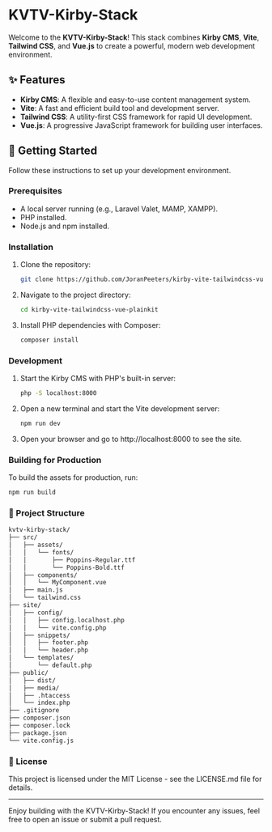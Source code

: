 # KVTV-Kirby-Stack

Welcome to the **KVTV-Kirby-Stack**! This stack combines **Kirby CMS**, **Vite**, **Tailwind CSS**, and **Vue.js** to create a powerful, modern web development environment.

## ✨ Features

- **Kirby CMS**: A flexible and easy-to-use content management system.
- **Vite**: A fast and efficient build tool and development server.
- **Tailwind CSS**: A utility-first CSS framework for rapid UI development.
- **Vue.js**: A progressive JavaScript framework for building user interfaces.

## 🚀 Getting Started

Follow these instructions to set up your development environment.

### Prerequisites

- A local server running (e.g., Laravel Valet, MAMP, XAMPP).
- PHP installed.
- Node.js and npm installed.

### Installation

1. Clone the repository:

   ```sh
   git clone https://github.com/JoranPeeters/kirby-vite-tailwindcss-vue-plainkit.git

   ```

2. Navigate to the project directory:

   ```sh
   cd kirby-vite-tailwindcss-vue-plainkit
   ```

3. Install PHP dependencies with Composer:

   ```sh
   composer install
   ```

### Development

1. Start the Kirby CMS with PHP's built-in server:

   ```sh
   php -S localhost:8000
   ```

2. Open a new terminal and start the Vite development server:

   ```sh
   npm run dev
   ```

3. Open your browser and go to http://localhost:8000 to see the site.

### Building for Production

To build the assets for production, run:

   ```sh
   npm run build
   ```

### 📂 Project Structure

```sh
kvtv-kirby-stack/
├── src/
│   ├── assets/
│   │   └── fonts/
│   │       ├── Poppins-Regular.ttf
│   │       └── Poppins-Bold.ttf
│   ├── components/
│   │   └── MyComponent.vue
│   ├── main.js
│   └── tailwind.css
├── site/
│   ├── config/
│   │   ├── config.localhost.php
│   │   └── vite.config.php
│   ├── snippets/
│   │   ├── footer.php
│   │   └── header.php
│   └── templates/
│       └── default.php
├── public/
│   ├── dist/
│   ├── media/
│   ├── .htaccess
│   └── index.php
├── .gitignore
├── composer.json
├── composer.lock
├── package.json
└── vite.config.js
```

### 📜 License

This project is licensed under the MIT License - see the LICENSE.md file for details.

---

Enjoy building with the KVTV-Kirby-Stack! If you encounter any issues, feel free to open an issue or submit a pull request.
